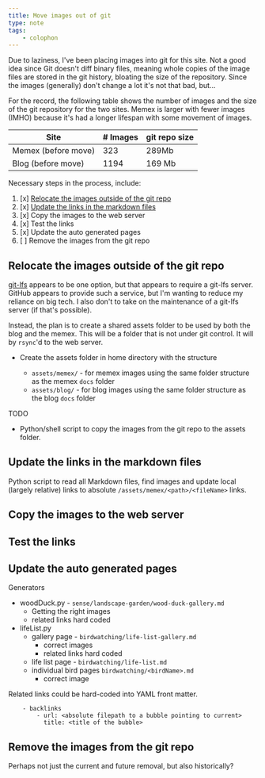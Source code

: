 ```yaml
---
title: Move images out of git
type: note
tags:
    - colophon
---
```


Due to laziness, I've been placing images into git for this site. Not a good idea since Git doesn't diff binary files, meaning whole copies of the image files are stored in the git history, bloating the size of the repository. Since the images (generally) don't change a lot it's not that bad, but...

For the record, the following table shows the number of images and the size of the git repository for the two sites. Memex is larger with fewer images (IMHO) because it's had a longer lifespan with some movement of images.

| Site | # Images | git repo size |
| --- | --- | --- |
| Memex (before move) | 323 | 289Mb |
| Blog (before move) | 1194 | 169 Mb | 

Necessary steps in the process, include:

1. [x] [Relocate the images outside of the git repo](#relocate-the-images-outside-of-the-git-repo)
2. [x] [Update the links in the markdown files](#update-the-links-in-the-markdown-files)
3. [x] Copy the images to the web server
5. [x] Test the links
6. [x] Update the auto generated pages
7. [ ] Remove the images from the git repo

## Relocate the images outside of the git repo

[git-lfs](https://git-lfs.com/) appears to be one option, but that appears to require a git-lfs server. GitHub appears to provide such a service, but I'm wanting to reduce my reliance on big tech. I also don't to take on the maintenance of a git-lfs server (if that's possible).

Instead, the plan is to create a shared assets folder to be used by both the blog and the memex. This will be a folder that is not under git control. It will by `rsync`'d to the web server.

- Create the assets folder in home directory with the structure

    - `assets/memex/` - for memex images using the same folder structure as the memex `docs` folder
    - `assets/blog/` - for blog images using the same folder structure as the blog `docs` folder

TODO

- Python/shell script to copy the images from the git repo to the assets folder.

## Update the links in the markdown files

Python script to read all Markdown files, find images and update local (largely relative) links to absolute `/assets/memex/<path>/<fileName>` links.

## Copy the images to the web server

## Test the links

## Update the auto generated pages

Generators

- woodDuck.py - `sense/landscape-garden/wood-duck-gallery.md`
    - Getting the right images
    - related links hard coded
- lifeList.py
    - gallery page - `birdwatching/life-list-gallery.md`
      - correct images 
      - related links hard coded
    - life list page - `birdwatching/life-list.md`
    - individual bird pages `birdwatching/<birdName>.md`
      -  correct image

Related links could be hard-coded into YAML front matter.

        - backlinks
            - url: <absolute filepath to a bubble pointing to current>
              title: <title of the bubble> 


## Remove the images from the git repo

Perhaps not just the current and future removal, but also historically?
